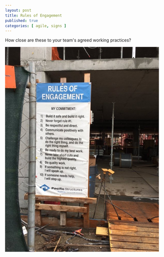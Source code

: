 ```yaml
---
layout: post
title: Rules of Engagement
published: true
categories: [ agile, signs ]
---
```


How close are these to your team's agreed working practices? 

![sign](/img/posts/rules-of-engagement/rules-of-engagement.jpg)

